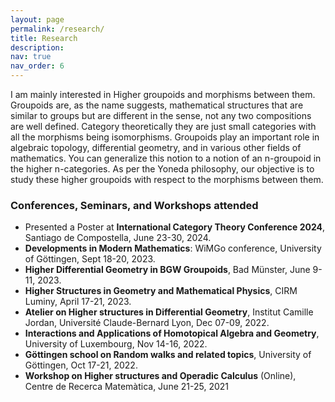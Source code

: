 ```yaml
---
layout: page
permalink: /research/
title: Research
description:
nav: true
nav_order: 6
---
```


I am mainly interested in Higher groupoids and morphisms between them. Groupoids are, as the name suggests, mathematical structures that are similar to groups but are different in the sense, not any two compositions are well defined. Category theoretically they are just small categories with all the morphisms being isomorphisms. Groupoids play an important role in algebraic topology, differential geometry, and in various other fields of mathematics. You can generalize this notion to a notion of an n-groupoid in the higher n-categories. As per the Yoneda philosophy, our objective is to study these higher groupoids with respect to the morphisms between them.

### Conferences, Seminars, and Workshops attended
- Presented a Poster at **International Category Theory Conference 2024**, Santiago de Compostella, June 23-30, 2024. 
- **Developments in Modern Mathematics**: WiMGo conference, University of Göttingen, Sept 18-20, 2023.
- **Higher Differential Geometry in BGW Groupoids**, Bad Münster, June 9-11, 2023.
- **Higher Structures in Geometry and Mathematical Physics**, CIRM Luminy, April 17-21, 2023.
- **Atelier on Higher structures in Differential Geometry**, Institut Camille Jordan, Université Claude-Bernard Lyon, Dec 07-09, 2022.
- **Interactions and Applications of Homotopical Algebra and Geometry**, University of Luxembourg, Nov 14-16, 2022.
- **Göttingen school on Random walks and related topics**, University of Göttingen, Oct 17-21, 2022.
- **Workshop on Higher structures and Operadic Calculus** (Online), Centre de Recerca Matemàtica, June 21-25, 2021
